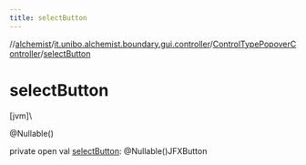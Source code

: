 ```yaml
---
title: selectButton
---
```

//[alchemist](../../../index.html)/[it.unibo.alchemist.boundary.gui.controller](../index.html)/[ControlTypePopoverController](index.html)/[selectButton](select-button.html)



# selectButton



[jvm]\




@Nullable()



private open val [selectButton](select-button.html): @Nullable()JFXButton




